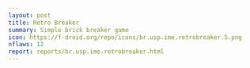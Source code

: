 ```yaml
---
layout: post
title: Retro Breaker
summary: Simple brick breaker game
icon: https://f-droid.org/repo/icons/br.usp.ime.retrobreaker.5.png
nflaws: 12
report: reports/br.usp.ime.retrobreaker.html
---
```

